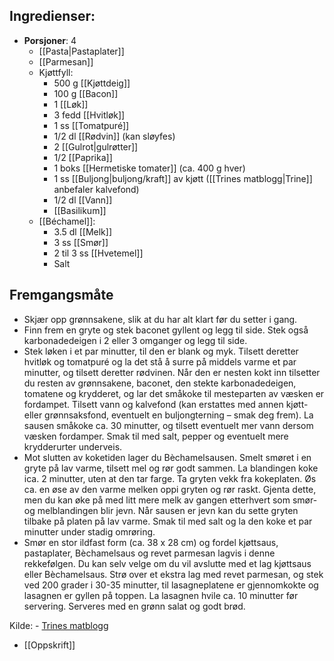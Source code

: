 ## Ingredienser:
- **Porsjoner**: 4
	- [[Pasta|Pastaplater]]
	- [[Parmesan]]
	- Kjøttfyll:
		- 500 g [[Kjøttdeig]]
		- 100 g [[Bacon]]
		- 1 [[Løk]]
		- 3 fedd [[Hvitløk]]
		- 1 ss [[Tomatpuré]]
		- 1/2 dl [[Rødvin]] (kan sløyfes)
		- 2 [[Gulrot|gulrøtter]]
		- 1/2 [[Paprika]]
		- 1 boks [[Hermetiske tomater]] (ca. 400 g hver)
		- 1 ss [[Buljong|buljong/kraft]] av kjøtt ([[Trines matblogg|Trine]] anbefaler kalvefond)
		- 1/2 dl [[Vann]]
		- [[Basilikum]]
	- [[Béchamel]]:
		- 3.5 dl [[Melk]]
		- 3 ss [[Smør]]
		- 2 til 3 ss [[Hvetemel]]
		- Salt
## Fremgangsmåte
- Skjær opp grønnsakene, slik at du har alt klart før du setter i gang.
- Finn frem en gryte og stek baconet gyllent og legg til side. Stek også karbonadedeigen i 2 eller 3 omganger og legg til side.
- Stek løken i et par minutter, til den er blank og myk. Tilsett deretter hvitløk og tomatpuré og la det stå å surre på middels varme et par minutter, og tilsett deretter rødvinen. Når den er nesten kokt inn tilsetter du resten av grønnsakene, baconet, den stekte karbonadedeigen, tomatene og krydderet, og lar det småkoke til mesteparten av væsken er fordampet. Tilsett vann og kalvefond (kan erstattes med annen kjøtt- eller grønnsaksfond, eventuelt en buljongterning – smak deg frem). La sausen småkoke ca. 30 minutter, og tilsett eventuelt mer vann dersom væsken fordamper. Smak til med salt, pepper og eventuelt mere krydderurter underveis.
- Mot slutten av koketiden lager du Bèchamelsausen. Smelt smøret i en gryte på lav varme, tilsett mel og rør godt sammen. La blandingen koke ica. 2 minutter, uten at den tar farge. Ta gryten vekk fra kokeplaten. Øs ca. en øse av den varme melken oppi gryten og rør raskt. Gjenta dette, men du kan øke på med litt mere melk av gangen etterhvert som smør- og melblandingen blir jevn. Når sausen er jevn kan du sette gryten tilbake på platen på lav varme. Smak til med salt og la den koke et par minutter under stadig omrøring.
- Smør en stor ildfast form (ca. 38 x 28 cm) og fordel kjøttsaus, pastaplater, Bèchamelsaus og revet parmesan lagvis i denne rekkefølgen. Du kan selv velge om du vil avslutte med et lag kjøttsaus eller Bèchamelsaus. Strø over et ekstra lag med revet parmesan, og stek ved 200 grader i 30-35 minutter, til lasagneplatene er gjennomkokte og lasagnen er gyllen på toppen. La lasagnen hvile ca. 10 minutter før servering. Serveres med en grønn salat og godt brød.

Kilde:
    - [Trines matblogg](https://trinesmatblogg.no/recipe/lasagne-til-mafiaen/)
- [[Oppskrift]]
